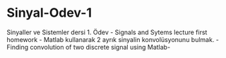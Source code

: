 # Sinyal-Odev-1
Sinyaller ve Sistemler dersi 1. Ödev - Signals and Sytems lecture first homework - 
Matlab kullanarak 2 ayrık sinyalin konvolüsyonunu bulmak. - Finding convolution of two discrete signal using Matlab-
